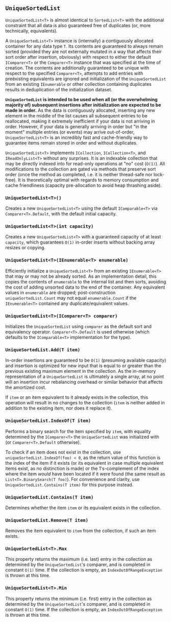 ## `UniqueSortedList`

`UniqueSortedList<T>` is almost identical to `SortedList<T>` with the additional constraint that all
data is also guaranteed free of duplicates (or, more technically, equivalents).

A `UniqueSortedList<T>` instance is (internally) a contiguously allocated container for any data type `T`.
Its contents are guaranteed to always remain sorted (provided they are not externally mutated in a
way that affects their sort order after insertion, obviously) with respect to either the default
`IComparer<T>` or the `Comparer<T>` instance that was specified at the time of creation. The
contents are additionally guaranteed to be unique with respect to the specified `Comparer<T>`,
attempts to add entries with preëxisting equivalents are ignored and initialization of the
`UniqueSortedList` from an existing `IEnumerable` or other collection containing duplicates results
in deduplication of the initialization dataset.

**`UniqueSortedList` is intended to be used when all (or the overwhelming majority of) subsequent
insertions after initialization are expected to be made in order.** As the data is contiguously
allocated, inserting any new element in the middle of the list causes all subsequent entries to be
reallocated, making it extremely inefficient if your data is not arriving in order. However, if your
data is generally arriving in order but "in the moment" multiple entries (or events) may arrive
out-of-order, `UniqueSortedList<T>` is an incredibly fast and cache-friendly way to guarantee items remain
stored in order and without duplicates.

`UniqueSortedList<T>` implements `ICollection`, `ICollection<T>`, and `IReadOnlyList<T>` without any
surprises. It is an indexable collection that may be directly indexed into for read-only operations
at "no" cost (`O(1)`). All modifications to the collection are gated via methods that preserve sort
order (once the method as completed, i.e. it is neither thread-safe nor lock-free). It is
theoretically optimal with regards to memory consumption and cache friendliness (capacity
pre-allocation to avoid heap thrashing aside).

### `UniqueSortedList<T>()`

Creates a new `UniqueSortedList<T>` using the default `IComparable<T>` via `Comparer<T>.Default`, with the
default initial capacity.

### `UniqueSortedList<T>(int capacity)`

Creates a new `UniqueSortedList<T>` with a guaranteed capacity of at least `capacity`, which guarantees
`O(1)` in-order inserts without backing array resizes or copying.

### `UniqueSortedList<T>(IEnumerable<T> enumerable)`

Efficiently initialize a `UniqueSortedList<T>` from an existing `IEnumerable<T>` that may or may not be
already sorted. As an implementation detail, this copies the contents of `enumerable` to the
internal list and then sorts, avoiding the cost of adding unsorted data to the end of the container.
Any equivalent values in `enumerable` are dropped; post-construction `uniqueSortedList.Count` may
not equal `enumerable.Count` if the `IEnumerable<T>` contained any duplicate/equivalent values.

### `UniqueSortedList<T>(IComparer<T> comparer)`

Initializes the `UniqueSortedList` using `comparer` as the default sort and equivalency operator.
`Comparer<T>.Default` is used otherwise (which defaults to the `IComparable<T>` implementation for
the type).

### `UniqueSortedList.Add(T item)`

In-order insertions are guaranteed to be `O(1)` (presuming available capacity) and insertion is
optimized for new input that is equal to or greater than the previous existing maximum element in
the collection. As the in-memory representation of a `UniqueSortedList` is ultimately a single array, at
no point will an insertion incur rebalancing overhead or similar behavior that affects the amortized
cost.

If `item` or an item equivalent to it already exists in the collection, this operation will result
in no changes to the collection (`item` is neither added in addition to the existing item, nor does
it replace it).

### `UniqueSortedList.IndexOf(T item)`

Performs a binary search for the item specified by `item`, with equality determined by the
`IComparer<T>` the `UniqueSortedList` was initialized with (or `Comparer<T>.Default` otherwise).

To check if an item does not exist in the collection, use `uniqueSortedList.IndexOf(foo) < 0`, as the
return value of this function is the index of the item if it exists (or its equivalent in case
multiple equivalent items exist, as no distinction is made) or the 1's-complement of the index where
the item *would* have been located if it were found (the same result as `List<T>.BinarySearch(T
foo)`). For convenience and clarity, use `UniqueSortedList.Contains(T item)` for this purpose instead.

### `UniqueSortedList.Contains(T item)`

Determines whether the item `item` or its equivalent exists in the collection.

### `UniqueSortedList.Remove(T item)`

Removes the item equivalent to `item` from the collection, if such an item exists.

### `UniqueSortedList<T>.Max`

This property returns the maximum (i.e. last) entry in the collection as determined by the
`UniqueSortedList`'s comparer, and is completed in constant `O(1)` time. If the collection is empty, an
`IndexOutOfRangeException` is thrown at this time.

### `UniqueSortedList<T>.Min`

This property returns the minimum (i.e. first) entry in the collection as determined by the
`UniqueSortedList`'s comparer, and is completed in constant `O(1)` time. If the collection is empty, an
`IndexOutOfRangeException` is thrown at this time.


